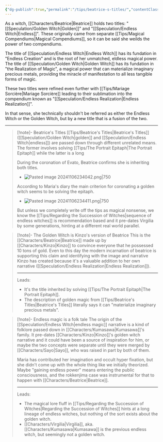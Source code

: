 ```yaml
---
{"dg-publish":true,"permalink":"/tips/beatrice-s-titles/","contentClasses":"center-headings red-truth red-links blue-truth"}
---
```


As a witch, [[Characters/Beatrice\|Beatrice]] holds two titles: "[[Speculation/Golden Witch\|Golden]]" and "[[Speculation/Endless Witch\|Endless]]".
These originally came from separate [[Tips/Magical Compendiums\|Magical Compendiums]], so it can be said she weilds the power of two compendiums.

The title of [[Speculation/Endless Witch\|Endless Witch]] has its fundation in "Endless Creation" and is the root of her unmatched, eldless magical power.
The title of [[Speculation/Golden Witch\|Golden Witch]] has its fundation in "the Realization of Magic", a magical power that can materialize imaginary precious metals, providing the miracle of manifestation to all less tangible forms of magic.

These two titles were refined even further with [[Tips/Mariage Sorcière\|Mariage Sorcière]] leading to their sublimation into the compendium known as "[[Speculation/Endless Realization\|Endless Realization]]".

In that sense, she technically shouldn't be referred as either the Endless Witch or the Golden Witch, but by a new title that is a fusion of the two.

---


<div class="transclusion internal-embed is-loaded"><div class="markdown-embed">



> [!note]- Beatrice's Titles
> [[Tips/Beatrice's Titles\|Beatrice's Titles]] ([[Speculation/Golden Witch\|golden]] and [[Speculation/Endless Witch\|endless]]) are passed down through different unrelated means. The former involves solving [[Tips/The Portrait Epitaph\|The Portrait Epitaph]] while the latter is a long
> 
> During the coronation of Evato, Beatrice confirms she is inheriting both titles.
> - ![Pasted image 20241106234042.png|750](/img/user/Attachments/Pasted%20image%2020241106234042.png)
>
> According to Maria's diary the main criterion for coronating a golden witch seems to be solving the epitaph.
> - ![Pasted image 20241106234411.png|750](/img/user/Attachments/Pasted%20image%2020241106234411.png) 
> 
> But unless we completely write off the tips as magical nonsense, we know the [[Tips/Regarding the Succession of Witches\|sequence of endless witches]] is recommendation based and it pre-dates Virgilia by some generations, hinting at a different real world parallel.
>  

</div></div>


<div class="transclusion internal-embed is-loaded"><div class="markdown-embed">



> [!note]- The Golden Witch is Kinzo's version of Beatrice
> This is the [[Characters/Beatrice\|Beatrice]] made up by [[Characters/Kinzo\|Kinzo]] to convince everyone that he possessed 10 tons of gold. Even to this day the modern incarnation of beatrice is supporting this claim and identifying with the image and narrative Kinzo has created because it's a valuable addition to her own narrative ([[Speculation/Endless Realization\|Endless Realization]]).
> 
> ---
> Leads:
> - It's the title inherited by solving [[Tips/The Portrait Epitaph\|The Portrait Epitaph]]. 
> - The description of golden magic from [[Tips/Beatrice's Titles\|Beatrice's Titles]] literally says it can "materialize imaginary precious metals".

</div></div>


<div class="transclusion internal-embed is-loaded"><div class="markdown-embed">



> [!note]- Endless magic is a folk tale
> The origin of the [[Speculation/Endless Witch\|endless magic]] narrative is a kind of folklore passed down in [[Characters/Kumasawa\|Kumasawa]]'s family. It pre-dates [[Characters/Kinzo\|Kinzo]]'s golden witch narrative and it could have been a source of inspiration for him, or maybe the two concepts were separate until they were merged by [[Characters/Sayo\|Sayo]], who was raised in part by both of them.
> 
> Maria has contributed her imagination and occult hyper fixation, but she didn't come up with the whole thing like we initially theorized. Maybe "gaining endless power" means entering the public consciousness, and the rokkenjima case was instrumental for that to happen with [[Characters/Beatrice\|Beatrice]].
> 
> ---
> 
> Leads:
> - The magical lore fluff in [[Tips/Regarding the Succession of Witches\|Regarding the Succession of Witches]] hints at a long lineage of endless witches, but nothing of the sort exists about the golden witch.
> - [[Characters/Virgilia\|Virgilia]], aka. [[Characters/Kumasawa\|Kumasawa]] is the previous endless witch, but seemingly not a golden witch.

</div></div>
